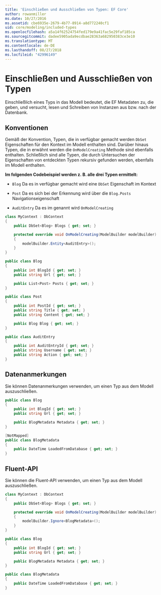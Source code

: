 ```yaml
---
title: 'Einschließen und Ausschließen von Typen: EF Core'
author: rowanmiller
ms.date: 10/27/2016
ms.assetid: cbe6935e-2679-4b77-8914-a8d772240cf1
uid: core/modeling/included-types
ms.openlocfilehash: a5a14f62524754fed179e9a41fac5e29faf185ca
ms.sourcegitcommit: dadee5905ada9ecdbae28363a682950383ce3e10
ms.translationtype: MT
ms.contentlocale: de-DE
ms.lasthandoff: 08/27/2018
ms.locfileid: "42996149"
---
```

# <a name="including--excluding-types"></a>Einschließen und Ausschließen von Typen

Einschließlich eines Typs in das Modell bedeutet, die EF Metadaten zu, die geben, und versucht, lesen und Schreiben von Instanzen aus bzw. nach der Datenbank.

## <a name="conventions"></a>Konventionen

Gemäß der Konvention, Typen, die in verfügbar gemacht werden `DbSet` Eigenschaften für den Kontext im Modell enthalten sind. Darüber hinaus Typen, die in erwähnt werden die `OnModelCreating` Methode sind ebenfalls enthalten. Schließlich sind alle Typen, die durch Untersuchen der Eigenschaften von entdeckten Typen rekursiv gefunden werden, ebenfalls im Modell enthalten.

**Im folgenden Codebeispiel werden z. B. alle drei Typen ermittelt:**

* `Blog` Da es in verfügbar gemacht wird eine `DbSet` Eigenschaft im Kontext

* `Post` Da es sich bei der Erkennung wird über die `Blog.Posts` Navigationseigenschaft

* `AuditEntry` Da es im genannt wird `OnModelCreating`

<!-- [!code-csharp[Main](samples/core/Modeling/Conventions/Samples/IncludedTypes.cs?highlight=3,7,16)] -->
``` csharp
class MyContext : DbContext
{
    public DbSet<Blog> Blogs { get; set; }

    protected override void OnModelCreating(ModelBuilder modelBuilder)
    {
        modelBuilder.Entity<AuditEntry>();
    }
}

public class Blog
{
    public int BlogId { get; set; }
    public string Url { get; set; }

    public List<Post> Posts { get; set; }
}

public class Post
{
    public int PostId { get; set; }
    public string Title { get; set; }
    public string Content { get; set; }

    public Blog Blog { get; set; }
}

public class AuditEntry
{
    public int AuditEntryId { get; set; }
    public string Username { get; set; }
    public string Action { get; set; }
}
```

## <a name="data-annotations"></a>Datenanmerkungen

Sie können Datenanmerkungen verwenden, um einen Typ aus dem Modell auszuschließen.

<!-- [!code-csharp[Main](samples/core/Modeling/DataAnnotations/Samples/IgnoreType.cs?highlight=9)] -->
``` csharp
public class Blog
{
    public int BlogId { get; set; }
    public string Url { get; set; }

    public BlogMetadata Metadata { get; set; }
}

[NotMapped]
public class BlogMetadata
{
    public DateTime LoadedFromDatabase { get; set; }
}
```

## <a name="fluent-api"></a>Fluent-API

Sie können die Fluent-API verwenden, um einen Typ aus dem Modell auszuschließen.

<!-- [!code-csharp[Main](samples/core/Modeling/FluentAPI/Samples/IgnoreType.cs?highlight=7)] -->
``` csharp
class MyContext : DbContext
{
    public DbSet<Blog> Blogs { get; set; }

    protected override void OnModelCreating(ModelBuilder modelBuilder)
    {
        modelBuilder.Ignore<BlogMetadata>();
    }
}

public class Blog
{
    public int BlogId { get; set; }
    public string Url { get; set; }

    public BlogMetadata Metadata { get; set; }
}

public class BlogMetadata
{
    public DateTime LoadedFromDatabase { get; set; }
}
```
